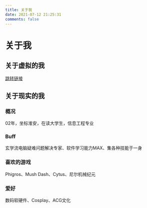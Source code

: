 ```yaml
---
title: 关于我
date: 2021-07-12 21:25:31
comments: false
---
```

# 关于我
## 关于虚拟的我
[跳转链接](../about-tsukina)
## 关于现实的我
### 概况
02年，坐标淮安，在读大学生，信息工程专业
### Buff
玄学流电脑疑难问题解决专家、软件学习能力MAX、集各种技能于一身
### 喜欢的游戏
Phigros、Mush Dash、Cytus、尼尔机械纪元
### 爱好
数码软硬件、Cosplay、ACG文化